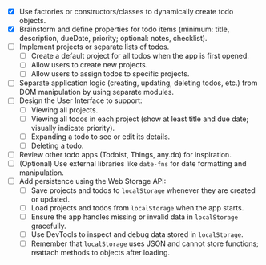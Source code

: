 - [x] Use factories or constructors/classes to dynamically create todo objects.
- [x] Brainstorm and define properties for todo items (minimum: title, description, dueDate, priority; optional: notes, checklist).
- [ ] Implement projects or separate lists of todos.
  - [ ] Create a default project for all todos when the app is first opened.
  - [ ] Allow users to create new projects.
  - [ ] Allow users to assign todos to specific projects.
- [ ] Separate application logic (creating, updating, deleting todos, etc.) from DOM manipulation by using separate modules.
- [ ] Design the User Interface to support:
  - [ ] Viewing all projects.
  - [ ] Viewing all todos in each project (show at least title and due date; visually indicate priority).
  - [ ] Expanding a todo to see or edit its details.
  - [ ] Deleting a todo.
- [ ] Review other todo apps (Todoist, Things, any.do) for inspiration.
- [ ] (Optional) Use external libraries like `date-fns` for date formatting and manipulation.
- [ ] Add persistence using the Web Storage API:
  - [ ] Save projects and todos to `localStorage` whenever they are created or updated.
  - [ ] Load projects and todos from `localStorage` when the app starts.
  - [ ] Ensure the app handles missing or invalid data in `localStorage` gracefully.
  - [ ] Use DevTools to inspect and debug data stored in `localStorage`.
  - [ ] Remember that `localStorage` uses JSON and cannot store functions; reattach methods to objects after loading.